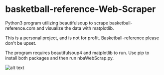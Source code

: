 # basketball-reference-Web-Scraper
Python3 program utilizing beautifulsoup to scrape basketball-reference.com and visualize the data with matplotlib.

This is a personal project, and is not for profit. Basketball-reference please don't be upset.

The program requires beautifulsoup4 and matplotlib to run. Use pip to install both packages and then run nbaWebScrap.py.

![alt text](https://i.imgur.com/IKmXenr.jpg)
